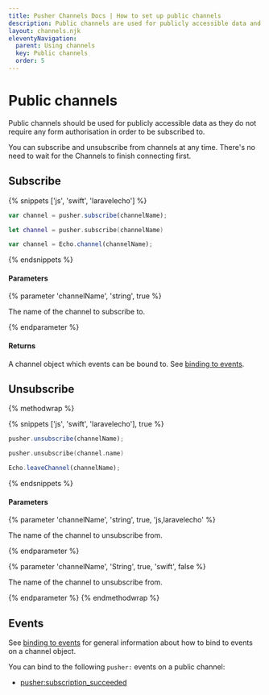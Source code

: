 ```yaml
---
title: Pusher Channels Docs | How to set up public channels
description: Public channels are used for publicly accessible data and do not require any form of authorisation in order to be subscribed to.
layout: channels.njk
eleventyNavigation:
  parent: Using channels
  key: Public channels
  order: 5
---
```


# Public channels

Public channels should be used for publicly accessible data as they do not require any form authorisation in order to be subscribed to.

You can subscribe and unsubscribe from channels at any time. There's no need to wait for the Channels to finish connecting first.

## Subscribe

{% snippets ['js', 'swift', 'laravelecho'] %}

```js
var channel = pusher.subscribe(channelName);
```

```swift
let channel = pusher.subscribe(channelName)
```

```js
var channel = Echo.channel(channelName);
```

{% endsnippets %}

#### Parameters

{% parameter 'channelName', 'string', true %}

The name of the channel to subscribe to.

{% endparameter %}

#### Returns

A channel object which events can be bound to. See [binding to events](/docs/channels/using_channels/events).

## Unsubscribe

{% methodwrap %}

{% snippets ['js', 'swift', 'laravelecho'], true %}

```js
pusher.unsubscribe(channelName);
```

```swift
pusher.unsubscribe(channel.name)
```

```js
Echo.leaveChannel(channelName);
```

{% endsnippets %}

#### Parameters

{% parameter 'channelName', 'string', true, 'js,laravelecho' %}

The name of the channel to unsubscribe from.

{% endparameter %}

{% parameter 'channelName', 'String', true, 'swift', false %}

The name of the channel to unsubscribe from.

{% endparameter %}
{% endmethodwrap %}

## Events

See [binding to events](/docs/channels/using_channels/events) for general information about how to bind to events on a channel object.

You can bind to the following `pusher:` events on a public channel:

- [pusher:subscription_succeeded](/docs/channels/using_channels/events)
